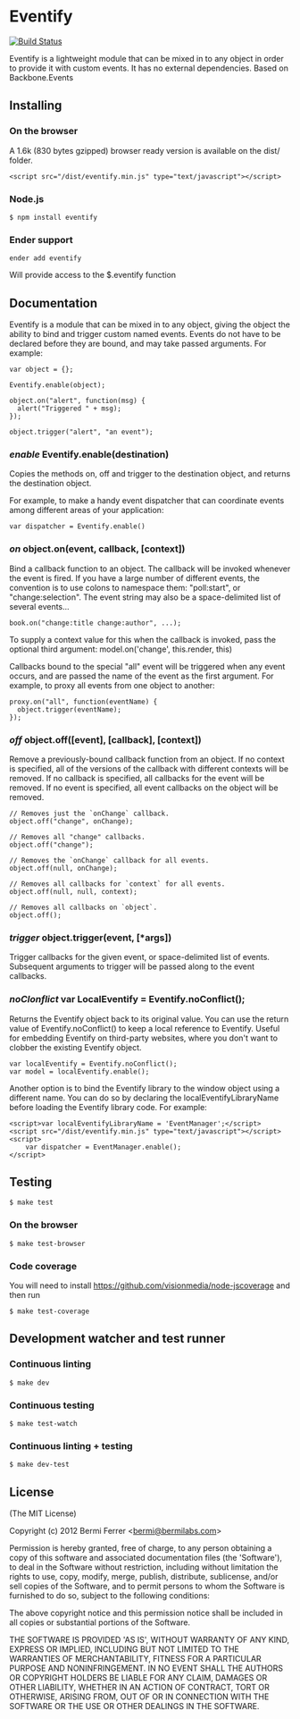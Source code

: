 # Eventify

[![Build Status](https://secure.travis-ci.org/bermi/eventify.png?branch=master)](http://travis-ci.org/bermi/eventify)

Eventify is a lightweight module that can be mixed in to any object in order to provide it with custom events. It has no external dependencies. Based on Backbone.Events

## Installing

### On the browser

A 1.6k (830 bytes gzipped) browser ready version is available on the dist/ folder.

    <script src="/dist/eventify.min.js" type="text/javascript"></script>


### Node.js

    $ npm install eventify


### Ender support

    ender add eventify

Will provide access to the $.eventify function


## Documentation

Eventify is a module that can be mixed in to any object, giving the object the ability to bind and trigger custom named events. Events do not have to be declared before they are bound, and may take passed arguments. For example:

    var object = {};
    
    Eventify.enable(object);
    
    object.on("alert", function(msg) {
      alert("Triggered " + msg);
    });
    
    object.trigger("alert", "an event");


### *enable* Eventify.enable(destination)

Copies the methods on, off and trigger to the destination object, and returns the destination object.

For example, to make a handy event dispatcher that can coordinate events among different areas of your application:

    var dispatcher = Eventify.enable()


### *on* object.on(event, callback, [context])

Bind a callback function to an object. The callback will be invoked whenever the event is fired. If you have a large number of different events, the convention is to use colons to namespace them: "poll:start", or "change:selection". The event string may also be a space-delimited list of several events...

    book.on("change:title change:author", ...);

To supply a context value for this when the callback is invoked, pass the optional third argument: model.on('change', this.render, this)

Callbacks bound to the special "all" event will be triggered when any event occurs, and are passed the name of the event as the first argument. For example, to proxy all events from one object to another:

    proxy.on("all", function(eventName) {
      object.trigger(eventName);
    });


### *off* object.off([event], [callback], [context])
 
Remove a previously-bound callback function from an object. If no context is specified, all of the versions of the callback with different contexts will be removed. If no callback is specified, all callbacks for the event will be removed. If no event is specified, all event callbacks on the object will be removed.

    // Removes just the `onChange` callback.
    object.off("change", onChange);

    // Removes all "change" callbacks.
    object.off("change");

    // Removes the `onChange` callback for all events.
    object.off(null, onChange);

    // Removes all callbacks for `context` for all events.
    object.off(null, null, context);

    // Removes all callbacks on `object`.
    object.off();

### *trigger* object.trigger(event, [*args]) 

Trigger callbacks for the given event, or space-delimited list of events. Subsequent arguments to trigger will be passed along to the event callbacks.


### *noClonflict* var LocalEventify = Eventify.noConflict(); 

Returns the Eventify object back to its original value. You can use the return value of Eventify.noConflict() to keep a local reference to Eventify. Useful for embedding Eventify on third-party websites, where you don't want to clobber the existing Eventify object.

    var localEventify = Eventify.noConflict();
    var model = localEventify.enable();


Another option is to bind the Eventify library to the window object using a different name. You can do so by declaring the localEventifyLibraryName before loading the Eventify library code. For example:

    <script>var localEventifyLibraryName = 'EventManager';</script>
    <script src="/dist/eventify.min.js" type="text/javascript"></script>
    <script>
        var dispatcher = EventManager.enable();
    </script>


## Testing

    $ make test

### On the browser

    $ make test-browser

### Code coverage

You will need to install https://github.com/visionmedia/node-jscoverage
and then run

    $ make test-coverage

## Development watcher and test runner

### Continuous linting

    $ make dev

### Continuous testing

    $ make test-watch

### Continuous linting + testing

    $ make dev-test


## License

(The MIT License)

Copyright (c) 2012 Bermi Ferrer &lt;bermi@bermilabs.com&gt;

Permission is hereby granted, free of charge, to any person obtaining
a copy of this software and associated documentation files (the
'Software'), to deal in the Software without restriction, including
without limitation the rights to use, copy, modify, merge, publish,
distribute, sublicense, and/or sell copies of the Software, and to
permit persons to whom the Software is furnished to do so, subject to
the following conditions:

The above copyright notice and this permission notice shall be
included in all copies or substantial portions of the Software.

THE SOFTWARE IS PROVIDED 'AS IS', WITHOUT WARRANTY OF ANY KIND,
EXPRESS OR IMPLIED, INCLUDING BUT NOT LIMITED TO THE WARRANTIES OF
MERCHANTABILITY, FITNESS FOR A PARTICULAR PURPOSE AND NONINFRINGEMENT.
IN NO EVENT SHALL THE AUTHORS OR COPYRIGHT HOLDERS BE LIABLE FOR ANY
CLAIM, DAMAGES OR OTHER LIABILITY, WHETHER IN AN ACTION OF CONTRACT,
TORT OR OTHERWISE, ARISING FROM, OUT OF OR IN CONNECTION WITH THE
SOFTWARE OR THE USE OR OTHER DEALINGS IN THE SOFTWARE.